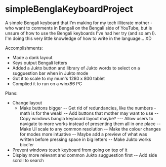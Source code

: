 # simpleBenglaKeyboardProject
A simple Bengali keyboard that I'm making for my tech illiterate mother - who want to comments in Bengali on the Bengali side of YouTube, but is unsure of how to use the Bengali keyboards I've had her try (and so am I). I'm doing this very little knowledge of how to write in the language... XD

Accomplishments:
- Made a dank layout
- Keys output Bengali letters
- Added a Jukto button and library of Jukto words to select on a sugguestion bar when in Jukto mode
- Got it to scale to my mum's 1280 x 800 tablet
- Complied it to run on a winx86 PC

Plans:
- Change layout
  - Make buttons bigger
-- Get rid of redundancies, like the numbers - math is for the weak!
-- Add buttons that mother may want to use
-- Copy windows bangla keyboard layout maybe?
--- Allow users to navigate to more works instead of presenting them all in one place
-- Make UI scale to any common resolution
-- Make the colour changes for modes more intuative 
-- Maybe add a preview of what was written before pressing space in big letters 
-- Make Jukto works bicc'er
- Prevent windows touch keyboard from going on top of it
- Display more relevant and common Jukto sugguestion first 
-- Add side scroll to search
